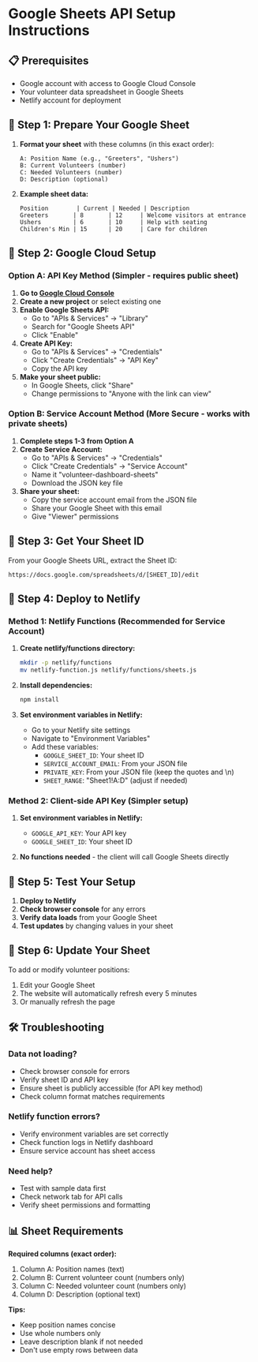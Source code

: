 # Google Sheets API Setup Instructions

## 📋 Prerequisites
- Google account with access to Google Cloud Console
- Your volunteer data spreadsheet in Google Sheets
- Netlify account for deployment

## 🔧 Step 1: Prepare Your Google Sheet

1. **Format your sheet** with these columns (in this exact order):
   ```
   A: Position Name (e.g., "Greeters", "Ushers")
   B: Current Volunteers (number)
   C: Needed Volunteers (number)  
   D: Description (optional)
   ```

2. **Example sheet data:**
   ```
   Position        | Current | Needed | Description
   Greeters       | 8       | 12     | Welcome visitors at entrance
   Ushers         | 6       | 10     | Help with seating
   Children's Min | 15      | 20     | Care for children
   ```

## 🚀 Step 2: Google Cloud Setup

### Option A: API Key Method (Simpler - requires public sheet)

1. **Go to [Google Cloud Console](https://console.cloud.google.com/)**
2. **Create a new project** or select existing one
3. **Enable Google Sheets API:**
   - Go to "APIs & Services" → "Library"
   - Search for "Google Sheets API"
   - Click "Enable"
4. **Create API Key:**
   - Go to "APIs & Services" → "Credentials"
   - Click "Create Credentials" → "API Key"
   - Copy the API key
5. **Make your sheet public:**
   - In Google Sheets, click "Share"
   - Change permissions to "Anyone with the link can view"

### Option B: Service Account Method (More Secure - works with private sheets)

1. **Complete steps 1-3 from Option A**
2. **Create Service Account:**
   - Go to "APIs & Services" → "Credentials"
   - Click "Create Credentials" → "Service Account"
   - Name it "volunteer-dashboard-sheets"
   - Download the JSON key file
3. **Share your sheet:**
   - Copy the service account email from the JSON file
   - Share your Google Sheet with this email
   - Give "Viewer" permissions

## 🔗 Step 3: Get Your Sheet ID

From your Google Sheets URL, extract the Sheet ID:
```
https://docs.google.com/spreadsheets/d/[SHEET_ID]/edit
```

## 🚀 Step 4: Deploy to Netlify

### Method 1: Netlify Functions (Recommended for Service Account)

1. **Create netlify/functions directory:**
   ```bash
   mkdir -p netlify/functions
   mv netlify-function.js netlify/functions/sheets.js
   ```

2. **Install dependencies:**
   ```bash
   npm install
   ```

3. **Set environment variables in Netlify:**
   - Go to your Netlify site settings
   - Navigate to "Environment Variables"
   - Add these variables:
     - `GOOGLE_SHEET_ID`: Your sheet ID
     - `SERVICE_ACCOUNT_EMAIL`: From your JSON file
     - `PRIVATE_KEY`: From your JSON file (keep the quotes and \\n)
     - `SHEET_RANGE`: "Sheet1!A:D" (adjust if needed)

### Method 2: Client-side API Key (Simpler setup)

1. **Set environment variables in Netlify:**
   - `GOOGLE_API_KEY`: Your API key
   - `GOOGLE_SHEET_ID`: Your sheet ID

2. **No functions needed** - the client will call Google Sheets directly

## 🧪 Step 5: Test Your Setup

1. **Deploy to Netlify**
2. **Check browser console** for any errors
3. **Verify data loads** from your Google Sheet
4. **Test updates** by changing values in your sheet

## 🔄 Step 6: Update Your Sheet

To add or modify volunteer positions:
1. Edit your Google Sheet
2. The website will automatically refresh every 5 minutes
3. Or manually refresh the page

## 🛠️ Troubleshooting

### Data not loading?
- Check browser console for errors
- Verify sheet ID and API key
- Ensure sheet is publicly accessible (for API key method)
- Check column format matches requirements

### Netlify function errors?
- Verify environment variables are set correctly
- Check function logs in Netlify dashboard
- Ensure service account has sheet access

### Need help?
- Test with sample data first
- Check network tab for API calls
- Verify sheet permissions and formatting

## 📊 Sheet Requirements

**Required columns (exact order):**
1. Column A: Position names (text)
2. Column B: Current volunteer count (numbers only)
3. Column C: Needed volunteer count (numbers only)
4. Column D: Description (optional text)

**Tips:**
- Keep position names concise
- Use whole numbers only
- Leave description blank if not needed
- Don't use empty rows between data
